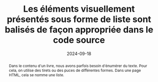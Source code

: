 ---
title: Les éléments visuellement présentés sous forme de liste sont balisés de façon appropriée dans le code source
abstract: "Dans le contenu d'un livre, nous avons parfois besoin d'énumérer du texte. Pour cela, on utilise des tirets ou des puces de différentes formes.
Dans une page HTML, cela se nomme une liste."
categories: ["Structure et code"]
agrege: O4228-E073
opquast: '4 228'
indiceebook: '73'
description: "Règle n° 073"
before: "072"
weight: "073"
after: "074"
actif: '1'
layout: rules
date: 2024-09-18
tags: ["affichage", "Lisibilité"]
objectif: ["Améliorer la lisibilité du texte.", "
Structurer le contenu de la liste"]
Meo: ["Utiliser les balises HTML <ul> (pour les listes non ordonnées) et <ol> (pour les listes ordonnées) pour encadrer le contenu de chaque liste, et utiliser les balises <li> pour chaque élément de liste.
C'est en CSS que l'on choisit la forme de la puce. Ajouter dl dt dd"]
Controle: ["Vérifier le code source de la page HTML de l'epub&nbsp;:
Il faut que les listes soient dans une balise <ul> ou <ol> et que chaque élement soit dans une balise <li> Ajouter dl dt dd"]
epubcheck: 
ace: 
humancheck: true
ReadiumGoToolkit: 
Source: ["Opquast"]
Referentiel: ["[Web Content Accessibility Guidelines (WCAG)](https://www.w3.org/WAI/standards-guidelines/wcag/)"]
steps: ["Fabrication"]
---